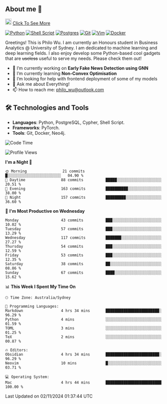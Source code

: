 ## About me 🤗

<a href="#"><img src="https://media.giphy.com/media/hvRJCLFzcasrR4ia7z/giphy.gif" width="20px" height="20px"></a> [Click To See More](https://codeboyphilo.github.io)

[![Python](https://img.shields.io/badge/python-3670A0?style=for-the-badge&logo=python&logoColor=ffdd54)](#)
[![Shell Script](https://img.shields.io/badge/shell_script-%23121011.svg?style=for-the-badge&logo=gnu-bash&logoColor=white)](#)
[![Postgres](https://img.shields.io/badge/postgres-%23316192.svg?style=for-the-badge&logo=postgresql&logoColor=white)](#)
[![Git](https://img.shields.io/badge/git-%23F05033.svg?style=for-the-badge&logo=git&logoColor=white)](#)
[![Vim](https://img.shields.io/badge/VIM-%2311AB00.svg?style=for-the-badge&logo=vim&logoColor=white)](#)
[![Docker](https://img.shields.io/badge/docker-%230db7ed.svg?style=for-the-badge&logo=docker&logoColor=white)](#)

Greetings! This is Philo Wu. I am currently an Honours student in Business Analytics \@ University of Sydney. I am dedicated to machine learning and deep learning fields. I also enjoy develop some Python-based cool gadgets that are ~~useless~~ useful to serve my needs. Please check them out!

- 🔭 I’m currently working on **Early Fake News Detection using GNN**
- 🌱 I’m currently learning **Non-Convex Optimisation**
- 🤔 I’m looking for help with frontend deployment of some of my models
- 💬 Ask me about Everything!
- 📫 How to reach me: philo_wu@outlook.com

## 🛠 Technologies and Tools
- **Languages**: Python, PostgreSQL, Cypher, Shell Script.
- **Frameworks**: PyTorch.
- **Tools**: Git, Docker, Neo4j.

<!--START_SECTION:waka-->
![Code Time](http://img.shields.io/badge/Code%20Time-598%20hrs%2012%20mins-blue)

![Profile Views](http://img.shields.io/badge/Profile%20Views-0-blue)

**I'm a Night 🦉** 

```text
🌞 Morning                21 commits          █░░░░░░░░░░░░░░░░░░░░░░░░   04.90 % 
🌆 Daytime                88 commits          █████░░░░░░░░░░░░░░░░░░░░   20.51 % 
🌃 Evening                163 commits         ██████████░░░░░░░░░░░░░░░   38.00 % 
🌙 Night                  157 commits         █████████░░░░░░░░░░░░░░░░   36.60 % 
```
📅 **I'm Most Productive on Wednesday** 

```text
Monday                   43 commits          ███░░░░░░░░░░░░░░░░░░░░░░   10.02 % 
Tuesday                  57 commits          ███░░░░░░░░░░░░░░░░░░░░░░   13.29 % 
Wednesday                117 commits         ███████░░░░░░░░░░░░░░░░░░   27.27 % 
Thursday                 54 commits          ███░░░░░░░░░░░░░░░░░░░░░░   12.59 % 
Friday                   53 commits          ███░░░░░░░░░░░░░░░░░░░░░░   12.35 % 
Saturday                 38 commits          ██░░░░░░░░░░░░░░░░░░░░░░░   08.86 % 
Sunday                   67 commits          ████░░░░░░░░░░░░░░░░░░░░░   15.62 % 
```


📊 **This Week I Spent My Time On** 

```text
🕑︎ Time Zone: Australia/Sydney

💬 Programming Languages: 
Markdown                 4 hrs 34 mins       ████████████████████████░   96.29 % 
Python                   4 mins              ░░░░░░░░░░░░░░░░░░░░░░░░░   01.59 % 
TOML                     3 mins              ░░░░░░░░░░░░░░░░░░░░░░░░░   01.25 % 
TeX                      2 mins              ░░░░░░░░░░░░░░░░░░░░░░░░░   00.87 % 

🔥 Editors: 
Obsidian                 4 hrs 34 mins       ████████████████████████░   96.29 % 
Neovim                   10 mins             █░░░░░░░░░░░░░░░░░░░░░░░░   03.71 % 

💻 Operating System: 
Mac                      4 hrs 44 mins       █████████████████████████   100.00 % 
```


 Last Updated on 02/11/2024 01:37:44 UTC
<!--END_SECTION:waka-->

